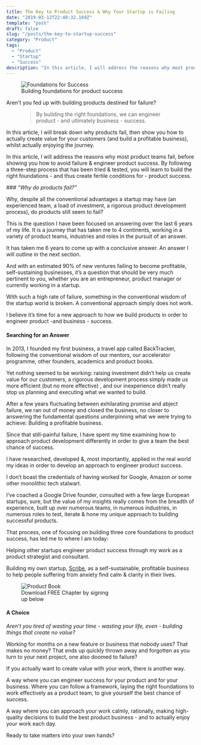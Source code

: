 ```yaml
---
title: The Key to Product Success & Why Your Startup is Failing
date: "2019-03-12T22:40:32.169Z"
template: "post"
draft: false
slug: "/posts/the-key-to-startup-success"
category: "Product"
tags:
  - "Product"
  - "Startup"
  - "Success"
description: "In this article, I will address the reasons why most product teams fail, before showing you how to avoid failure & engineer product success. By following a three-step process that has been tried & tested, you will learn to build the right foundations - and thus create fertile conditions for - product success."
---
```


<figure class="" style="">
	<img src="/media/book-blocks-wide.jpg" alt="Foundations for Success">
	<figcaption>Building foundations for product success</figcaption>
</figure>

Aren't you fed up with building products destined for failure?

<figure>
	<blockquote>
		<p>By building the right foundations, we can engineer product - and ultimately business - success.</p>
	</blockquote>
</figure>


In this article, I will break down why products fail, then show you how to actually create value for your customers (and build a profitable business), whilst actually enjoying the journey.

In this article, I will address the reasons why most product teams fail, before showing you how to avoid failure & engineer product success. By following a three-step process that has been tried & tested, you will learn to build the right foundations - and thus create fertile conditions for - product success.



### *“Why do products fail?”*

Why, despite all the conventional advantages a startup may have (an experienced team, a load of investment, a rigorous product development process), do products still seem to fail?

This is the question I have been focused on answering over the last 6 years of my life. It is a journey that has taken me to 4 continents, working in a variety of product teams, industries and roles in the pursuit of an answer.

It has taken me 6 years to come up with  a conclusive answer. An answer I will outline in the next section.

And with an estimated 90% of new ventures failing to become profitable, self-sustaining businesses, it’s a question that should be very much pertinent to you, whether you are an entrepreneur, product manager or currently working in a startup.

With such a high rate of failure, something in the conventional wisdom of the startup world is broken. A conventional approach simply does not work.

I believe it’s time for a new approach to how we build products in order to engineer product -and business - success.



#### Searching for an Answer

In 2013, I founded my first business, a travel app called BackTracker, following the conventional wisdom of our mentors, our accelerator programme, other founders, academics and product books.

Yet nothing seemed to be working: raising investment didn’t help us create value for our customers, a rigorous development process simply made us more efficient (but no more effective) , and our inexperience didn’t really stop us planning and executing what we wanted to build.

After a few years fluctuating between exhilarating promise and abject failure, we ran out of money and closed the business, no closer to answering the  fundamental questions underpinning what we were trying to achieve: Building a profitable business.

Since that still-painful failure, I have spent my time examining how to approach product development differently in order to give a team the best chance of success.

I have researched, developed &, most importantly, applied in the real world my ideas in order to develop an approach to engineer product success.

I don’t boast the credentials of having worked for Google, Amazon or some other monolithic tech stalwart.

I’ve coached a Google Drive founder, consulted with a few large European startups, sure, but the value of my insights really comes from the breadth of experience, built up over numerous teams, in numerous industries, in numerous roles to test, iterate & hone my unique approach to building successful products.

That process, one of focusing on building three core foundations to product success, has led me to where I am today:

Helping other startups engineer product success through my work as a product strategist and consultant.

Building my own startup, [Scribe](http://www.scribeapp.co), as a self-sustainable, profitable business to help people suffering from anxiety find calm & clarity in their lives.

<figure class="" style="width: 50%">
	<img src="/book-display.png" alt="Product Book">
	<figcaption>Download FREE Chapter by signing up below</figcaption>
</figure>



#### A Choice

*Aren’t you tired of wasting your time - wasting your life, even - building things that create no value?*

Working for months on a new feature or business that nobody uses? That makes no money? That ends up quickly thrown away and forgotten as you turn to your next project, one also doomed to failure?

If you actually want to create value with your work, there is another way.

A way where you can engineer success for your product and for your business. Where you can follow a framework, laying the right foundations to work effectively as a product team, to give yourself the best chance of success.

A way where you can approach your work calmly, rationally, making high-quality decisions to build the best product business - and to actually enjoy your work each day.

Ready to take matters into your own hands?
